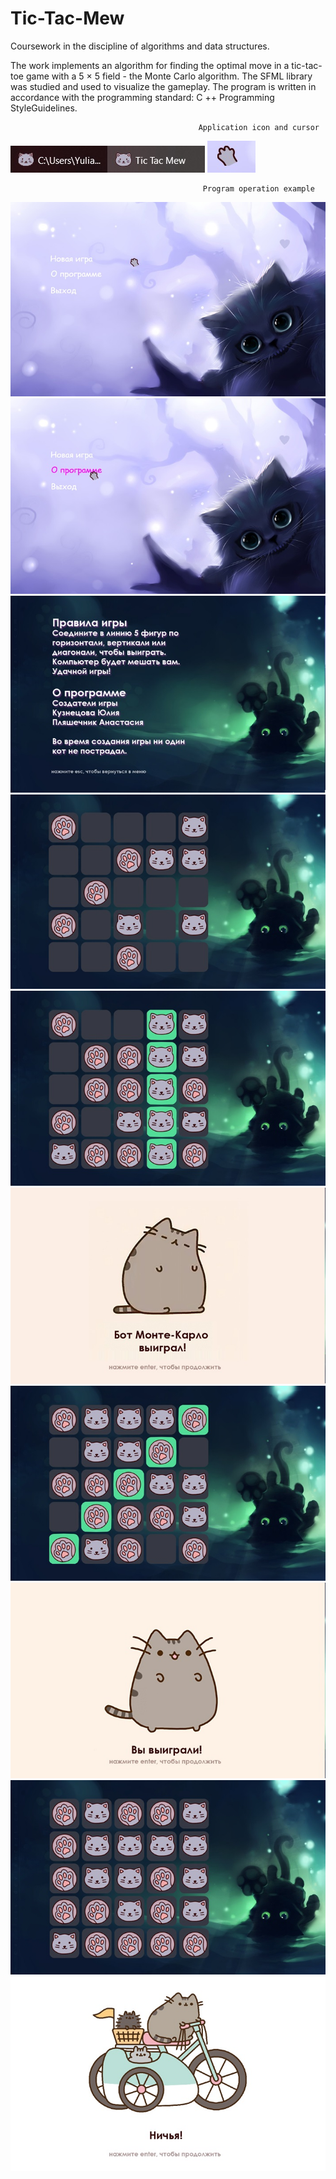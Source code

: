 #                                             Tic-Tac-Mew
Coursework in the discipline of algorithms and data structures. 

The work implements an algorithm for finding the optimal move in a tic-tac-toe game with a 5 × 5 field - the Monte Carlo algorithm. 
The SFML library was studied and used to visualize the gameplay. 
The program is written in accordance with the programming standard: C ++ Programming StyleGuidelines.

                                              Application icon and cursor

![Image alt](https://github.com/YuliaKUA/Tic-Tac-Mew/blob/master/image/image11.jpg)
![Image alt](https://github.com/YuliaKUA/Tic-Tac-Mew/blob/master/image/image12.jpg)

                                               Program operation example

![Image alt](https://github.com/YuliaKUA/Tic-Tac-Mew/blob/master/image/image1.jpg)
![Image alt](https://github.com/YuliaKUA/Tic-Tac-Mew/blob/master/image/image2.jpg)
![Image alt](https://github.com/YuliaKUA/Tic-Tac-Mew/blob/master/image/image3.jpg)
![Image alt](https://github.com/YuliaKUA/Tic-Tac-Mew/blob/master/image/image4.jpg)
![Image alt](https://github.com/YuliaKUA/Tic-Tac-Mew/blob/master/image/image5.jpg)
![Image alt](https://github.com/YuliaKUA/Tic-Tac-Mew/blob/master/image/image6.jpg)
![Image alt](https://github.com/YuliaKUA/Tic-Tac-Mew/blob/master/image/image7.jpg)
![Image alt](https://github.com/YuliaKUA/Tic-Tac-Mew/blob/master/image/image8.jpg)
![Image alt](https://github.com/YuliaKUA/Tic-Tac-Mew/blob/master/image/image9.jpg)
![Image alt](https://github.com/YuliaKUA/Tic-Tac-Mew/blob/master/image/image10.jpg)

